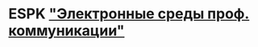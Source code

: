 # ESPK ["Электронные среды проф. коммуникации" ](https://github.com/yana8210/ESPK/blob/main/Zadanie_ESPK_Krymina.pdf)
